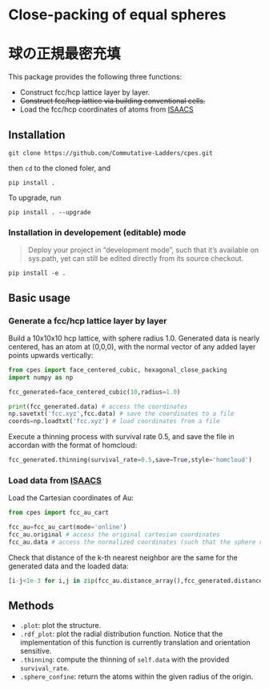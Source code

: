 # Close-packing of equal spheres
# 球の正規最密充填

This package provides the following three functions:

* Construct fcc/hcp lattice layer by layer.
* <del>Construct fcc/hcp lattice via building conventional cells.</del>
* Load the fcc/hcp coordinates of atoms from [ISAACS](http://isaacs.sourceforge.net/ex.html)

## Installation

```
git clone https://github.com/Commutative-Ladders/cpes.git
```
then `cd` to the cloned foler, and
```
pip install .
```

To upgrade, run
```
pip install . --upgrade
```

### Installation in developement (editable) mode

> Deploy your project in “development mode”, such that it’s available on sys.path, yet can still be edited directly from its source checkout.

```
pip install -e .
```

## Basic usage

### Generate a fcc/hcp lattice layer by layer

Build a 10x10x10 hcp lattice, with sphere radius 1.0. Generated data is nearly centered, has an atom at (0,0,0), with the normal vector of any added layer points upwards vertically:

```python
from cpes import face_centered_cubic, hexagonal_close_packing
import numpy as np

fcc_generated=face_centered_cubic(10,radius=1.0) 

print(fcc_generated.data) # access the coordinates
np.savetxt('fcc.xyz',fcc.data) # save the coordinates to a file
coords=np.loadtxt('fcc.xyz') # load coordinates from a file
```
Execute a thinning process with survival rate 0.5, and save the file in accordan with the format of homcloud:
```python
fcc_generated.thinning(survival_rate=0.5,save=True,style='homcloud')
```



### Load data from [ISAACS](http://isaacs.sourceforge.net/ex.html)

Load the Cartesian coordinates of Au:
```python
from cpes import fcc_au_cart

fcc_au=fcc_au_cart(mode='online')
fcc_au.original # access the original cartesian coordinates
fcc_au.data # access the normalized coordinates (such that the sphere radius becomes 1.0)
```

Check that distance of the k-th nearest neighbor are the same for the generated data and the loaded data:

```python
[i-j<1e-3 for i,j in zip(fcc_au.distance_array(),fcc_generated.distance_array())]
```

## Methods

* `.plot`: plot the structure.
* `.rdf_plot`: plot the radial distribution function. Notice that the implementation of this function is currently translation and orientation sensitive.
* `.thinning`: compute the thinning of `self.data` with the provided `survival_rate`.
* `.sphere_confine`: return the atoms within the given radius of the origin.


